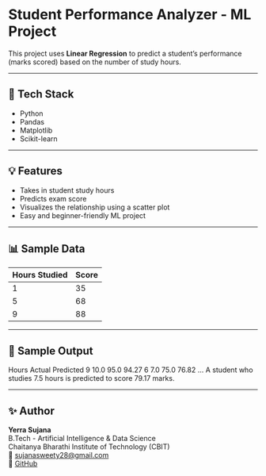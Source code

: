 # Student Performance Analyzer - ML Project

This project uses **Linear Regression** to predict a student’s performance (marks scored) based on the number of study hours.

---

## 🔧 Tech Stack

- Python
- Pandas
- Matplotlib
- Scikit-learn

---

## 💡 Features

- Takes in student study hours
- Predicts exam score
- Visualizes the relationship using a scatter plot
- Easy and beginner-friendly ML project

---

## 📊 Sample Data

| Hours Studied | Score |
|---------------|-------|
| 1             | 35    |
| 5             | 68    |
| 9             | 88    |

---

## 🔎 Sample Output

Hours Actual Predicted
9 10.0 95.0 94.27
6 7.0 75.0 76.82
...
A student who studies 7.5 hours is predicted to score 79.17 marks.


---

## ✨ Author

**Yerra Sujana**  
B.Tech - Artificial Intelligence & Data Science  
Chaitanya Bharathi Institute of Technology (CBIT)  
📧 sujanasweety28@gmail.com  
🔗 [GitHub](https://github.com/YerraSujana2805)

